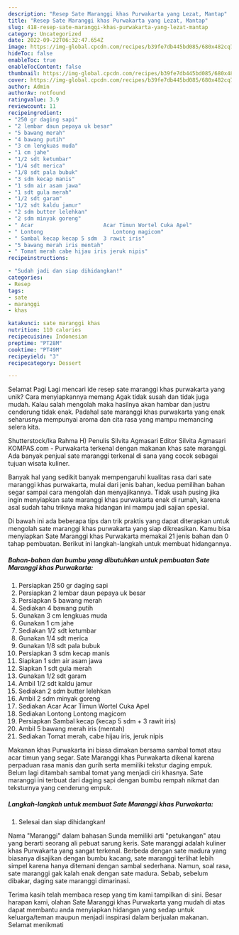 ```yaml
---
description: "Resep Sate Maranggi khas Purwakarta yang Lezat, Mantap"
title: "Resep Sate Maranggi khas Purwakarta yang Lezat, Mantap"
slug: 418-resep-sate-maranggi-khas-purwakarta-yang-lezat-mantap
category: Uncategorized
date: 2022-09-22T06:32:47.654Z
image: https://img-global.cpcdn.com/recipes/b39fe7db445bd085/680x482cq70/sate-maranggi-khas-purwakarta-foto-resep-utama.jpg
hideToc: false
enableToc: true
enableTocContent: false
thumbnail: https://img-global.cpcdn.com/recipes/b39fe7db445bd085/680x482cq70/sate-maranggi-khas-purwakarta-foto-resep-utama.jpg
cover: https://img-global.cpcdn.com/recipes/b39fe7db445bd085/680x482cq70/sate-maranggi-khas-purwakarta-foto-resep-utama.jpg
author: Admin
authorAv: notfound
ratingvalue: 3.9
reviewcount: 11
recipeingredient:
- "250 gr daging sapi"
- "2 lembar daun pepaya uk besar"
- "5 bawang merah"
- "4 bawang putih"
- "3 cm lengkuas muda"
- "1 cm jahe"
- "1/2 sdt ketumbar"
- "1/4 sdt merica"
- "1/8 sdt pala bubuk"
- "3 sdm kecap manis"
- "1 sdm air asam jawa"
- "1 sdt gula merah"
- "1/2 sdt garam"
- "1/2 sdt kaldu jamur"
- "2 sdm butter lelehkan"
- "2 sdm minyak goreng"
- " Acar                      Acar Timun Wortel Cuka Apel"
- " Lontong                      Lontong magicom"
- " Sambal kecap kecap 5 sdm  3 rawit iris"
- "5 bawang merah iris mentah"
- " Tomat merah cabe hijau iris jeruk nipis"
recipeinstructions:

- "Sudah jadi dan siap dihidangkan!"
categories:
- Resep
tags:
- sate
- maranggi
- khas

katakunci: sate maranggi khas 
nutrition: 110 calories
recipecuisine: Indonesian
preptime: "PT28M"
cooktime: "PT49M"
recipeyield: "3"
recipecategory: Dessert

---
```



Selamat Pagi Lagi mencari ide resep sate maranggi khas purwakarta yang unik? Cara menyiapkannya memang Agak tidak susah dan tidak juga mudah. Kalau salah mengolah maka hasilnya akan hambar dan justru cenderung tidak enak. Padahal sate maranggi khas purwakarta yang enak seharusnya mempunyai aroma dan cita rasa yang mampu memancing selera kita.


Shutterstock/Ika Rahma H) Penulis Silvita Agmasari Editor Silvita Agmasari KOMPAS.com - Purwakarta terkenal dengan makanan khas sate maranggi. Ada banyak penjual sate maranggi terkenal di sana yang cocok sebagai tujuan wisata kuliner.

Banyak hal yang sedikit banyak mempengaruhi kualitas rasa dari sate maranggi khas purwakarta, mulai dari jenis bahan, kedua pemilihan bahan segar sampai cara mengolah dan menyajikannya. Tidak usah pusing jika ingin menyiapkan sate maranggi khas purwakarta enak di rumah, karena asal sudah tahu triknya maka hidangan ini mampu jadi sajian spesial.


Di bawah ini ada beberapa tips dan trik praktis yang dapat diterapkan untuk mengolah sate maranggi khas purwakarta yang siap dikreasikan. Kamu bisa menyiapkan Sate Maranggi khas Purwakarta memakai 21 jenis bahan dan 0 tahap pembuatan. Berikut ini langkah-langkah untuk membuat hidangannya.

<!--inarticleads1-->

##### Bahan-bahan dan bumbu yang dibutuhkan untuk pembuatan Sate Maranggi khas Purwakarta:

1. Persiapkan 250 gr daging sapi
1. Persiapkan 2 lembar daun pepaya uk besar
1. Persiapkan 5 bawang merah
1. Sediakan 4 bawang putih
1. Gunakan 3 cm lengkuas muda
1. Gunakan 1 cm jahe
1. Sediakan 1/2 sdt ketumbar
1. Gunakan 1/4 sdt merica
1. Gunakan 1/8 sdt pala bubuk
1. Persiapkan 3 sdm kecap manis
1. Siapkan 1 sdm air asam jawa
1. Siapkan 1 sdt gula merah
1. Gunakan 1/2 sdt garam
1. Ambil 1/2 sdt kaldu jamur
1. Sediakan 2 sdm butter lelehkan
1. Ambil 2 sdm minyak goreng
1. Sediakan  Acar                      Acar Timun Wortel Cuka Apel
1. Sediakan  Lontong                      Lontong magicom
1. Persiapkan  Sambal kecap (kecap 5 sdm + 3 rawit iris)
1. Ambil 5 bawang merah iris (mentah)
1. Sediakan  Tomat merah, cabe hijau iris, jeruk nipis


Makanan khas Purwakarta ini biasa dimakan bersama sambal tomat atau acar timun yang segar. Sate Maranggi khas Purwakarta dikenal karena perpaduan rasa manis dan gurih serta memiliki tekstur daging empuk. Belum lagi ditambah sambal tomat yang menjadi ciri khasnya. Sate maranggi ini terbuat dari daging sapi dengan bumbu rempah nikmat dan teksturnya yang cenderung empuk. 

<!--inarticleads2-->

##### Langkah-langkah untuk membuat Sate Maranggi khas Purwakarta:


1. Selesai dan siap dihidangkan!

Nama &#34;Maranggi&#34; dalam bahasan Sunda memiliki arti &#34;petukangan&#34; atau yang berarti seorang ali pebuat sarung keris. Sate maranggi adalah kuliner khas Purwakarta yang sangat terkenal. Berbeda dengan sate madura yang biasanya disajikan dengan bumbu kacang, sate maranggi terlihat lebih simpel karena hanya ditemani dengan sambal sederhana. Namun, soal rasa, sate maranggi gak kalah enak dengan sate madura. Sebab, sebelum dibakar, daging sate maranggi dimarinasi. 

Terima kasih telah membaca resep yang tim kami tampilkan di sini. Besar harapan kami, olahan Sate Maranggi khas Purwakarta yang mudah di atas dapat membantu anda menyiapkan hidangan yang sedap untuk keluarga/teman maupun menjadi inspirasi dalam berjualan makanan. Selamat menikmati
